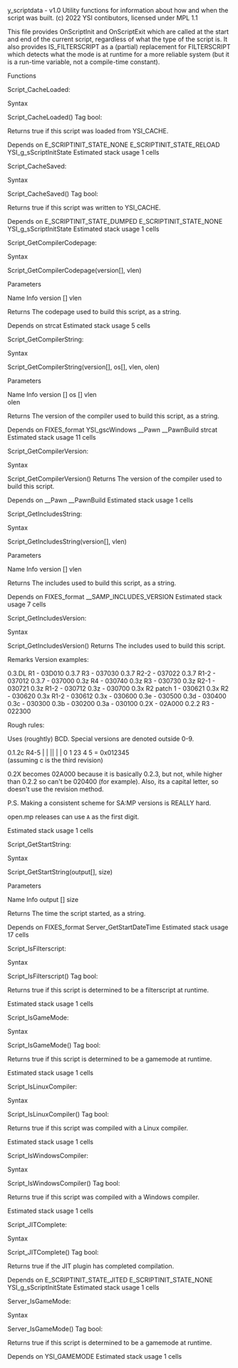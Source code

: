 y_scriptdata - v1.0
Utility functions for information about how and when the script was built.
(c) 2022 YSI contibutors, licensed under MPL 1.1

This file provides OnScriptInit and OnScriptExit which are called at the start and end of the current script, regardless of what the type of the script is. It also provides IS_FILTERSCRIPT as a (partial) replacement for FILTERSCRIPT which detects what the mode is at runtime for a more reliable system (but it is a run-time variable, not a compile-time constant).




Functions


Script_CacheLoaded:


Syntax


Script_CacheLoaded()
Tag
bool:


Returns
true if this script was loaded from YSI_CACHE.


Depends on
E_SCRIPTINIT_STATE_NONE
E_SCRIPTINIT_STATE_RELOAD
YSI_g_sScriptInitState
Estimated stack usage
1 cells



Script_CacheSaved:


Syntax


Script_CacheSaved()
Tag
bool:


Returns
true if this script was written to YSI_CACHE.


Depends on
E_SCRIPTINIT_STATE_DUMPED
E_SCRIPTINIT_STATE_NONE
YSI_g_sScriptInitState
Estimated stack usage
1 cells



Script_GetCompilerCodepage:


Syntax


Script_GetCompilerCodepage(version[], vlen)

Parameters


Name	Info
version	[]
vlen	

Returns
The codepage used to build this script, as a string.


Depends on
strcat
Estimated stack usage
5 cells



Script_GetCompilerString:


Syntax


Script_GetCompilerString(version[], os[], vlen, olen)

Parameters


Name	Info
version	[]
os	[]
vlen	
olen	

Returns
The version of the compiler used to build this script, as a string.


Depends on
FIXES_format
YSI_gscWindows
__Pawn
__PawnBuild
strcat
Estimated stack usage
11 cells



Script_GetCompilerVersion:


Syntax


Script_GetCompilerVersion()
Returns
The version of the compiler used to build this script.


Depends on
__Pawn
__PawnBuild
Estimated stack usage
1 cells



Script_GetIncludesString:


Syntax


Script_GetIncludesString(version[], vlen)

Parameters


Name	Info
version	[]
vlen	

Returns
The includes used to build this script, as a string.


Depends on
FIXES_format
__SAMP_INCLUDES_VERSION
Estimated stack usage
7 cells



Script_GetIncludesVersion:


Syntax


Script_GetIncludesVersion()
Returns
The includes used to build this script.


Remarks
Version examples:

0.3.DL R1 - 03D010
0.3.7 R3 - 037030
0.3.7 R2-2 - 037022
0.3.7 R1-2 - 037012
0.3.7 - 037000
0.3z R4 - 030740
0.3z R3 - 030730
0.3z R2-1 - 030721
0.3z R1-2 - 030712
0.3z - 030700
0.3x R2 patch 1 - 030621
0.3x R2 - 030620
0.3x R1-2 - 030612
0.3x - 030600
0.3e - 030500
0.3d - 030400
0.3c - 030300
0.3b - 030200
0.3a - 030100
0.2X - 02A000
0.2.2 R3 - 022300

Rough rules:


Uses (roughtly) BCD. Special versions are denoted outside 0-9.



  0.1.2c R4-5  | | ||  | |  0 1 23  4 5  =  0x012345  
(assuming c is the third revision)


0.2X becomes 02A000 because it is basically 0.2.3, but not, while higher than 0.2.2 so can't be 020400 (for example). Also, its a capital letter, so doesn't use the revision method.


P.S. Making a consistent scheme for SA:MP versions is REALLY hard.


open.mp releases can use `A` as the first digit.

Estimated stack usage
1 cells



Script_GetStartString:


Syntax


Script_GetStartString(output[], size)

Parameters


Name	Info
output	[]
size	

Returns
The time the script started, as a string.


Depends on
FIXES_format
Server_GetStartDateTime
Estimated stack usage
17 cells



Script_IsFilterscript:


Syntax


Script_IsFilterscript()
Tag
bool:


Returns
true if this script is determined to be a filterscript at runtime.


Estimated stack usage
1 cells



Script_IsGameMode:


Syntax


Script_IsGameMode()
Tag
bool:


Returns
true if this script is determined to be a gamemode at runtime.


Estimated stack usage
1 cells



Script_IsLinuxCompiler:


Syntax


Script_IsLinuxCompiler()
Tag
bool:


Returns
true if this script was compiled with a Linux compiler.


Estimated stack usage
1 cells



Script_IsWindowsCompiler:


Syntax


Script_IsWindowsCompiler()
Tag
bool:


Returns
true if this script was compiled with a Windows compiler.


Estimated stack usage
1 cells



Script_JITComplete:


Syntax


Script_JITComplete()
Tag
bool:


Returns
true if the JIT plugin has completed compilation.


Depends on
E_SCRIPTINIT_STATE_JITED
E_SCRIPTINIT_STATE_NONE
YSI_g_sScriptInitState
Estimated stack usage
1 cells



Server_IsGameMode:


Syntax


Server_IsGameMode()
Tag
bool:


Returns
true if this script is determined to be a gamemode at runtime.


Depends on
YSI_GAMEMODE
Estimated stack usage
1 cells


